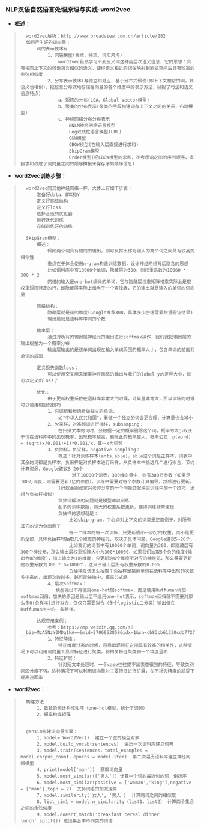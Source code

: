 ### NLP汉语自然语言处理原理与实践-word2vec
- **概述：**
>       word2vec解析：http://www.broadview.com.cn/article/282
>       如何产生好的词向量：
>           词的表示技术有
>               1、词袋模型(高维、稀疏、词汇鸿沟)
>                   word2vec虽然学习不到反义词这种高层次语义信息，它的思想：具有相同上下文的词语包含相似的语义，使得语义相近的词在映射到欧式空间后具有较高的余弦相似度
>               2、分布表示技术(与独立相对应，基于分布式假说(即上下文相似的词，其语义也相似)，把信息分布式地存储在向量的各个维度中的表示方法，捕捉了句法和语义信息特点)
>                   a、矩阵的分布(LSA、Global Vector模型)
>                   b、聚类的分布表示(聚类的手段构建词与上下文之间的关系，布朗模型)
>                   c、神经网络分布分布表示
>                       NNLM神经网络语言模型
>                       Log双线性语言模型(LBL)
>                       C&W模型
>                       CBOW模型(在输入层直接进行求和)
>                       SkipGram模型
>                       Order模型(把CBOW模型的求和，不考虑词之间的序列顺序，直接求和改成了词向量之间的顺序拼接来保存序列顺序信息)
>
>


- **word2vec训练步骤：**
>       word2vec同其他神经网络一样，大体上有如下步骤：
>           准备好data，即X和Y
>           定义好网络结构
>           定义好loss
>           选择合适的优化器
>           进行迭代训练
>           存储训练好的网络
>
>       SkipGram模型：
>           概述：
>               假如两个词具有相同的输出，则可反推出作为输入的两个词之间具有较高的相似性
>               重点在于体会使用n-gram构造训练数据，设计神经网络背后隐含的思想
>               比如语料库中有10000个单词，隐藏层为300，则权重系数为10000 * 300 * 2
>               网络的输入是one-hot编码的单词，它与隐藏层权重矩阵相乘实际上是取权重矩阵特定的行，即隐藏层实际上相当于一个查找表，它的输出就是输入的单词的词向量
>
>           网络结构：
>               隐藏层就是词的维度(Google推荐300，具体多少合适需要根据验证结果)
>               输出层就是语料库中词的个数
>
>           输出层：
>               通过对所有的输出层神经元的输出进行softmax操作，我们就把输出层的输出规整为一个概率分布
>               输出层输出的是该单词出现在输入单词周围的概率大小，包含单词的前面和单词的后面
>
>           定义损失函数loss：
>               可以使用交叉熵来衡量神经网络的输出与我们的label y的差异大小，就可以定义出loss了
>
>           优化：
>               由于更新权重系数在语料库非常大的时候，计算量非常大，所以训练的时候可以使用相应的技巧
>               1、将词组和短语看做独立的单词，
>                   如"中华人民共和国"，看做一个独立的词会更合理，计算量也会减小
>               2、欠采样，对高频词进行抽样，subsamping：
>                   在扫描文本的词时，会根据一定的概率删除这个词，概率的大小取决于词在语料库中的出现概率，出现概率越高，删除此的概率越大，概率公式：p(word) = (sqrt(x/0.001)+1)*0.001/x，其中x为词频
>               3、负抽样，负采样，negative sampling：
>                   概述：针对训练样本(ants,able)，able这个词是正样本，词表中其余的词都是负样本。负采样是对负样本进行采样，从负样本中挑选几个进行拟合，节约计算资源，Google建议5-20个
>                        对于10000个词表，300维向量中，则有300万参数（如果是100万词表，则需要更新3亿的参数），训练中需要对每个参数计算偏导，然后进行更新，
>                   (蚂蚁金服张家兴老师分享的一个问题匹配模型训练中的一个技巧，思想与负抽样相似)
>                   负抽样解决的问题就是模型难以训练
>                   超多的训练数据，巨大的权重系数更新，使得训练非常缓慢
>                   负抽样的思想就是：
>                       比如skip-gram，中心词对上下文的词类是正面例子，对所有其它的词为负面例子
>                       每一个样本的每一次训练，只更新很小一部分的权重，而不是更新全部，具体负抽样时抽取几个维度的神经元，取决于具体问题，Google建议5~20个，
>                       比如我们的词表中有10000个单词，词向量为300，即隐藏层有300个神经元，那么输出层权重矩阵大小为300*10000，如果我们抽取5个负的维度(输出为0的维度)，加上输出为1的维度，只更新这6个维度所对应的神经元，那么需要更新的权重系数为300 * 6=1800个，这只占输出层所有权重系数的0.06%
>                       负抽样应该怎么抽取？负抽样是按照单词在语料库中出现的次数多少来的，出现次数越多，越可能被抽中，概率公式略
>               4、层次softmax：
>                  模型输出不再使用one-hot加softmax，而是使用Huffuman树加softmax回归，加快的原因是输出层不适用one-hot表示，softmax回归就不需要对那么多0(负样本)进行拟合，仅仅只需要拟合（多个logistic二分类）输出值在Huffuman树中的一条路径。
>
>           达观应用案例：
>               参考：https://mp.weixin.qq.com/s?__biz=MzA5NzY0MDg1NA==&mid=2706953858&idx=1&sn=cb83cb61330cdb77275e846bec6e7433&scene=21#wechat_redirect
>               1、特征降维：
>                   特征维度过高的时候，容易出现特征之间具有较高的相关性，这种情况下可以利用词向量工具对特征进行聚类，将相关特征聚类到一个维度里面
>               2、特征扩展：
>                   针对短文本处理时，一个case往往提不出表意很强的特征，导致类别间区分度不强。这种情况下可以利用词向量对主要特征进行扩展，在不损失精度的前提下提高召回率
>
>

- **word2vec：**
>       构建方法：
>           1、数数的统计构成矩阵（one-hot模型，统计了词频）
>           2、概率构成矩阵
>
>
>       gensim构建词向量步骤：
>           1、model= Word2Vec()  建立一个空的模型对象
>           2、model.build_vocab(sentences)  遍历一次语料库建立词典
>           3、model.train(sentences，total_examples = model.corpus_count，epochs = model.iter)  第二次遍历语料库建立神经网络模型
>           4、print(model['man'])  获取词向量
>           5、model.most_similar(['男人']) 计算一个词的最近似的词，倒排序
>           6、model.most_similar(positive = ['woman','king'],negative = ['man'],topn = 2)  支持词语的加减运算
>           7、model.similarity('女人', '男人')  计算两词之间的相似度
>           8、list_sim1 = model.n_similarity（list1，list2） 计算两个集合之间的余弦似度
>           9、model.doesnt_match('breakfast cereal dinner lunch'.split()) 选出集合中不同类的词语
>
>
>
>
>
>
>
>
>
>
>
>
>
>
>
>
>
>
>
>
>
